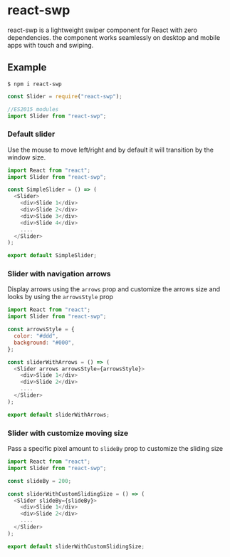 # react-swp

react-swp is a lightweight swiper component for React with zero dependencies.
the component works seamlessly on desktop and mobile apps with touch and swiping.

## Example

```shell
$ npm i react-swp
```

```javascript
const Slider = require("react-swp");

//ES2015 modules
import Slider from "react-swp";
```

### Default slider

Use the mouse to move left/right
and by default it will transition by the window size.

```javascript
import React from "react";
import Slider from "react-swp";

const SimpleSlider = () => (
  <Slider>
    <div>Slide 1</div>
    <div>Slide 2</div>
    <div>Slide 3</div>
    <div>Slide 4</div>
    ....
  </Slider>
);

export default SimpleSlider;
```

### Slider with navigation arrows

Display arrows using the `arrows` prop
and customize the arrows size and looks
by using the `arrowsStyle` prop

```javascript
import React from "react";
import Slider from "react-swp";

const arrowsStyle = {
  color: "#ddd",
  background: "#000",
};

const sliderWithArrows = () => (
  <Slider arrows arrowsStyle={arrowsStyle}>
    <div>Slide 1</div>
    <div>Slide 2</div>
    ....
  </Slider>
);

export default sliderWithArrows;
```

### Slider with customize moving size

Pass a specific pixel amount to `slideBy` prop to customize
the sliding size

```javascript
import React from "react";
import Slider from "react-swp";

const slideBy = 200;

const sliderWithCustomSlidingSize = () => (
  <Slider slideBy={slideBy}>
    <div>Slide 1</div>
    <div>Slide 2</div>
    ....
  </Slider>
);

export default sliderWithCustomSlidingSize;
```
